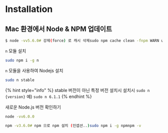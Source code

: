 # Installation

## Mac 환경에서 Node & NPM 업데이트

```bash
$ node -vv5.6.0# 강제(force) 로 캐시 삭제sudo npm cache clean -fnpm WARN using --force I sure hope you know what you are doing.
```

`n` 모듈 설치

```bash
sudo npm i -g n
```

`n` 모듈을 사용하여 Nodejs 설치

```bash
sudo n stable
```

{% hint style="info" %}
stable 버전이 아닌 특정 버전 설치시 설치시 `sudo n {version}` 예\) `sudo n 6.1.1`
{% endhint %}

새로운 Node.js 버전 확인하기

```bash
node -vv6.0.0
```

```bash
npm -v3.6.0# npm 으로 npm 설치 (인셉션..)sudo npm i -g npmnpm -v
```

